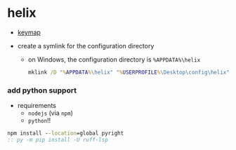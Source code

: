 # helix

- [keymap](https://docs.helix-editor.com/keymap.html)

- create a symlink for the configuration directory
  - on Windows, the configuration directory is `%APPDATA%\helix`
    ```bat
    mklink /D "%APPDATA%\helix" "%USERPROFILE%\Desktop\config\helix"
    ```

### add python support

- requirements
  - `nodejs` (via `npm`)
  - `python`!!

```bat
npm install --location=global pyright
:: py -m pip install -U ruff-lsp
```

